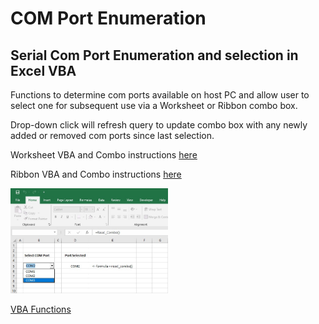 # COM Port Enumeration
## Serial Com Port Enumeration and selection in Excel VBA

Functions to determine com ports available on host PC and allow user to select one for subsequent use via a Worksheet or Ribbon combo box.  

Drop-down click will refresh query to update combo box with any newly added or removed com ports since last selection.

Worksheet VBA and Combo instructions [here](/Worksheet/Installing-VBA.md)

Ribbon VBA and Combo instructions [here](/Ribbon/Installing-VBA.md)

<img src="/Worksheet/com_port_combo_box.jpg" alt="Excel Combo" title="Excel Combo Box" width="50%" height="50%">

[VBA Functions](Functions/Functions.md)


